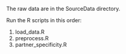 The raw data are in the SourceData directory.

Run the R scripts in this order:

1. load_data.R
2. preprocess.R
3. partner_specificity.R
